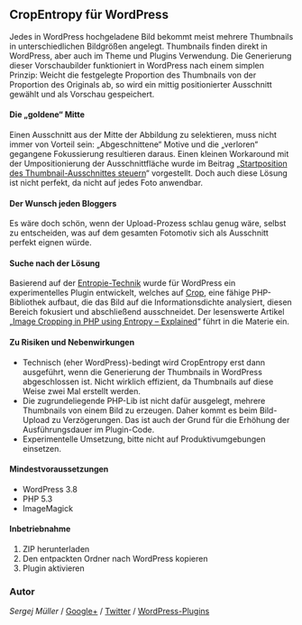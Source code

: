 ## CropEntropy für WordPress ##


Jedes in WordPress hochgeladene Bild bekommt meist mehrere Thumbnails in unterschiedlichen Bildgrößen angelegt. Thumbnails finden direkt in WordPress, aber auch im Theme und Plugins Verwendung. Die Generierung dieser Vorschaubilder funktioniert in WordPress nach einem simplen Prinzip: Weicht die festgelegte Proportion des Thumbnails von der Proportion des Originals ab, so wird ein mittig positionierter Ausschnitt gewählt und als Vorschau gespeichert.


#### Die „goldene“ Mitte ####

Einen Ausschnitt aus der Mitte der Abbildung zu selektieren, muss nicht immer von Vorteil sein: „Abgeschnittene“ Motive und die „verloren“ gegangene Fokussierung resultieren daraus. Einen kleinen Workaround mit der Umpositionierung der Ausschnittfläche wurde im Beitrag „[Startposition des Thumbnail-Ausschnittes steuern](https://plus.google.com/b/114450218898660299759/114450218898660299759/posts/8zTnSougv9c)“ vorgestellt. Doch auch diese Lösung ist nicht perfekt, da nicht auf jedes Foto anwendbar.


#### Der Wunsch jeden Bloggers ####

Es wäre doch schön, wenn der Upload-Prozess schlau genug wäre, selbst zu entscheiden, was auf dem gesamten Fotomotiv sich als Ausschnitt perfekt eignen würde.


#### Suche nach der Lösung ####

Basierend auf der [Entropie-Technik](http://de.wikipedia.org/wiki/Entropie_(Informationstheorie)) wurde für WordPress ein experimentelles Plugin entwickelt, welches auf [Crop](https://github.com/tim-reynolds/crop/tree/UpdateEntropyAlgorithm), eine fähige PHP-Bibliothek aufbaut, die das Bild auf die Informationsdichte analysiert, diesen Bereich fokusiert und abschließend ausschneidet. Der lesenswerte Artikel „[Image Cropping in PHP using Entropy – Explained](http://envalo.com/image-cropping-php-using-entropy-explained/)“ führt in die Materie ein.


#### Zu Risiken und Nebenwirkungen ####

* Technisch (eher WordPress)-bedingt wird CropEntropy erst dann ausgeführt, wenn die Generierung der Thumbnails in WordPress abgeschlossen ist. Nicht wirklich effizient, da Thumbnails auf diese Weise zwei Mal erstellt werden.
* Die zugrundeliegende PHP-Lib ist nicht dafür ausgelegt, mehrere Thumbnails von einem Bild zu erzeugen. Daher kommt es beim Bild-Upload zu Verzögerungen. Das ist auch der Grund für die Erhöhung der Ausführungsdauer im Plugin-Code.
* Experimentelle Umsetzung, bitte nicht auf Produktivumgebungen einsetzen.


#### Mindestvoraussetzungen
* WordPress 3.8
* PHP 5.3
* ImageMagick



#### Inbetriebnahme

1. ZIP herunterladen
2. Den entpackten Ordner nach WordPress kopieren
3. Plugin aktivieren


### Autor
*Sergej Müller* / [Google+](https://plus.google.com/110569673423509816572?rel=author) / [Twitter](https://twitter.com/wpSEO) / [WordPress-Plugins](http://wpcoder.de)